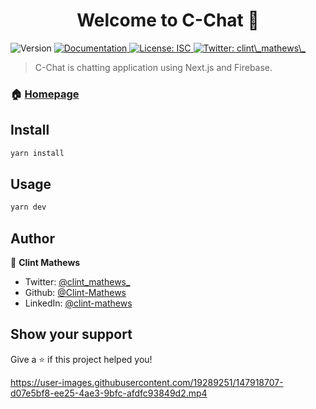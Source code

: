 <h1 align="center">Welcome to C-Chat 👋</h1>
<p>
  <img alt="Version" src="https://img.shields.io/badge/version-1.0.0-blue.svg?cacheSeconds=2592000" />
  <a href="https://github.com/Clint-Mathews/Chat-Application" target="_blank">
    <img alt="Documentation" src="https://img.shields.io/badge/documentation-yes-brightgreen.svg" />
  </a>
  <a href="#" target="_blank">
    <img alt="License: ISC" src="https://img.shields.io/badge/License-ISC-yellow.svg" />
  </a>
  <a href="https://twitter.com/clint_mathews_" target="_blank">
    <img alt="Twitter: clint\_mathews\_" src="https://img.shields.io/twitter/follow/clint_mathews_.svg?style=social" />
  </a>
</p>

> C-Chat is chatting application using Next.js and Firebase.

### 🏠 [Homepage](https://c-chat.vercel.app/)

## Install

```sh
yarn install
```

## Usage

```sh
yarn dev
```

## Author

👤 **Clint Mathews**

* Twitter: [@clint\_mathews\_](https://twitter.com/clint\_mathews\_)
* Github: [@Clint-Mathews](https://github.com/Clint-Mathews)
* LinkedIn: [@clint-mathews](https://linkedin.com/in/clint-mathews)

## Show your support

Give a ⭐️ if this project helped you!


https://user-images.githubusercontent.com/19289251/147918707-d07e5bf8-ee25-4ae3-9bfc-afdfc93849d2.mp4


